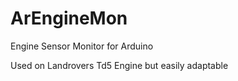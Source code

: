 ArEngineMon
===========

Engine Sensor Monitor for Arduino

Used on Landrovers Td5 Engine but easily adaptable


